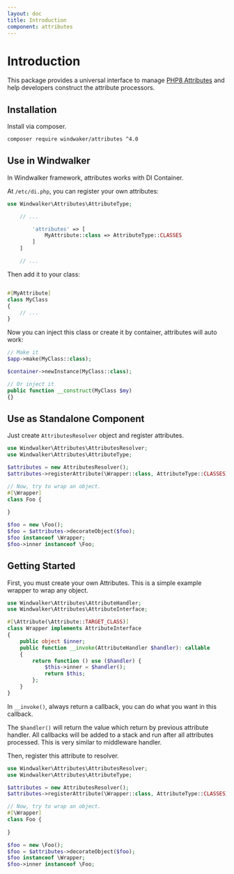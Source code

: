 ```yaml
---
layout: doc
title: Introduction
component: attributes
---
```


# Introduction

This package provides a universal interface to manage [PHP8 Attributes](https://stitcher.io/blog/attributes-in-php-8)
and help developers construct the attribute processors.

## Installation

Install via composer.

```bash
composer require windwaker/attributes ^4.0
```

## Use in Windwalker

In Windwalker framework, attributes works with DI Container.

At `/etc/di.php`, you can register your own attributes:

```php
use Windwalker\Attributes\AttributeType;

    // ...

        'attributes' => [
            MyAttribute::class => AttributeType::CLASSES
        ]
    ]

    // ...
```

Then add it to your class:

```php

#[MyAttribute]
class MyClass
{
    // ...
}
```

Now you can inject this class or create it by container, attributes will auto work:

```php
// Make it
$app->make(MyClass::class);

$container->newInstance(MyClass::class);

// Or inject it
public function __construct(MyClass $my)
{}
```


## Use as Standalone Component

Just create `AttributesResolver` object and register attributes.

```php
use Windwalker\Attributes\AttributesResolver;
use Windwalker\Attributes\AttributeType;

$attributes = new AttributesResolver();
$attributes->registerAttribute(\Wrapper::class, AttributeType::CLASSES);

// Now, try to wrap an object.  
#[\Wrapper] 
class Foo {
    
}

$foo = new \Foo();
$foo = $attributes->decorateObject($foo);
$foo instanceof \Wrapper;
$foo->inner instanceof \Foo;
```

## Getting Started

First, you must create your own Attributes. This is a simple example wrapper to wrap any object.

```php
use Windwalker\Attributes\AttributeHandler;
use Windwalker\Attributes\AttributeInterface;

#[\Attribute(\Attribute::TARGET_CLASS)]
class Wrapper implements AttributeInterface
{
    public object $inner;
    public function __invoke(AttributeHandler $handler): callable
    {
        return function () use ($handler) {
            $this->inner = $handler();
            return $this;
        };
    }
}
```

In `__invoke()`, always return a callback, you can do what you want in this callback.

The `$handler()` will return the value which return by previous attribute handler.
All callbacks will be added to a stack and run after all attributes processed. This is very similar
to middleware handler.

Then, register this attribute to resolver.

```php
use Windwalker\Attributes\AttributesResolver;
use Windwalker\Attributes\AttributeType;

$attributes = new AttributesResolver();
$attributes->registerAttribute(\Wrapper::class, AttributeType::CLASSES);

// Now, try to wrap an object.  
#[\Wrapper] 
class Foo {
    
}

$foo = new \Foo();
$foo = $attributes->decorateObject($foo);
$foo instanceof \Wrapper;
$foo->inner instanceof \Foo;
```
